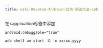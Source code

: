```yaml
---
title: wiki-Reverse-Android-武功-调试大法-apk
---
```



在<application标签中添加

```
android:debuggable="true"
```



```
adb shell am start -D -n xx/xx.yyyy
```

